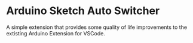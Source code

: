 # Arduino Sketch Auto Switcher
A simple extension that provides some quality of life improvements to the extisting Arduino Extension for VSCode.